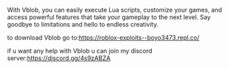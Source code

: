 With Vblob, you can easily execute Lua scripts, customize your games, and access powerful features that take your gameplay to the next level. Say goodbye to limitations and hello to endless creativity.

to download Vblob go to:https://roblox-exploits--boyo3473.repl.co/


if u want any help with Vblob u can join my discord server:https://discord.gg/4s9zABZA
